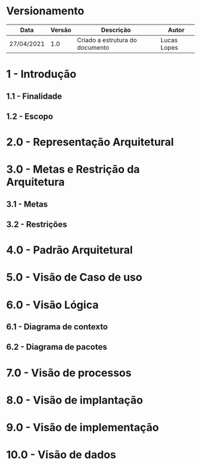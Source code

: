 
# Versionamento

| Data | Versão | Descrição | Autor |
|------|--------|-----------|-------|
| 27/04/2021| 1.0 | Criado a estrutura do documento | Lucas Lopes |


# 1 - Introdução

## 1.1 - Finalidade

## 1.2 - Escopo

# 2.0 - Representação  Arquitetural

# 3.0 - Metas e Restrição da Arquitetura
## 3.1 - Metas
## 3.2 - Restrições


# 4.0 - Padrão Arquitetural

# 5.0 - Visão de Caso de uso

# 6.0 - Visão Lógica

## 6.1 - Diagrama de contexto

## 6.2 - Diagrama de pacotes

# 7.0 - Visão de processos

# 8.0 - Visão de implantação

# 9.0 - Visão de implementação

# 10.0 - Visão de dados


